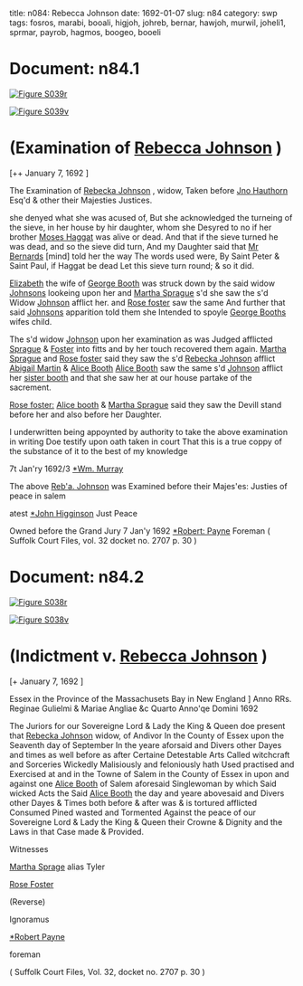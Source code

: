 title: n084: Rebecca Johnson
date: 1692-01-07
slug: n84
category: swp
tags: fosros, marabi, booali, higjoh, johreb, bernar, hawjoh, murwil, joheli1, sprmar, payrob, hagmos, boogeo, booeli




<div markdown class="doc" id="n84.1">

# Document: n84.1



<span markdown class="figure">[![Figure S039r](archives/Suffolk/small/S039A.jpg)](archives/Suffolk/large/S039A.jpg)</span>



<span markdown class="figure">[![Figure S039v](archives/Suffolk/small/S039B.jpg)](archives/Suffolk/large/S039B.jpg)</span>


# (Examination of [Rebecca Johnson](/tag/johreb.html) )

[++ January 7, 1692 ]

The Examination of [Rebecka Johnson](/tag/johreb.html) , widow, Taken before [Jno Hauthorn](/tag/hawjoh.html) Esq'd & other their Majesties Justices.

she denyed what she was acused of, But she acknowledged the turneing of the sieve, in her house by hir daughter, whom she Desyred to no if her brother [Moses Haggat](/tag/hagmos.html) was alive or dead. And that if the sieve turned he was dead, and so the sieve did turn, And my Daughter said that [Mr Bernards](/tag/bernar.html) [mind] told her the way The words used were, By Saint Peter & Saint Paul, if Haggat be dead Let this sieve turn round; & so it did.

[Elizabeth](/tag/booeli.html) the wife of [George Booth](/tag/boogeo.html) was struck down by the said widow [Johnsons](/tag/joheli1.html) lookeing upon her and [Martha Sprague](/tag/sprmar.html) s'd she saw the s'd Widow [Johnson](/tag/joheli1.html) afflict her. and [Rose foster](/tag/fosros.html) saw the same And further that said [Johnsons](/tag/joheli1.html) apparition told them she Intended to spoyle [George Booths](/tag/boogeo.html) wifes child.

The s'd widow [Johnson](/tag/joheli1.html) upon her examination as was Judged afflicted [Sprague](/tag/sprmar.html) & [Foster](/tag/fosros.html) into fitts and by her touch recovered them again. [Martha Sprague](/tag/sprmar.html) and [Rose foster](/tag/fosros.html) said they saw the s'd [Rebecka Johnson](/tag/johreb.html) afflict [Abigail Martin](/tag/marabi.html) & [Alice Booth](/tag/booali.html) [Alice Booth](/tag/booali.html) saw the same s'd [Johnson](/tag/johreb.html) afflict her [sister booth](/tag/booeli.html) and that she saw her at our house partake of the sacrement.

[Rose foster:](/tag/fosros.html) [Alice booth](/tag/booali.html) & [Martha Sprague](/tag/sprmar.html) said they saw the Devill stand before her and also before her Daughter.

I underwritten being appoynted by authority to take the above examination in writing Doe testify upon oath taken in court That this is a true coppy of the substance of it to the best of my knowledge 

7t Jan'ry 1692/3 [*Wm. Murray](/tag/murwil.html)

 

The above [Reb'a. Johnson](/tag/johreb.html) was Examined before their Majes'es: Justies of peace in salem

atest [*John Higginson](/tag/higjoh.html) Just Peace

Owned before the Grand Jury 
7 Jan'y 1692  [*Robert: Payne](/tag/payrob.html) Foreman ( Suffolk Court Files, vol. 32 docket no. 2707 p. 30 )

</div>



<div markdown class="doc" id="n84.2">

# Document: n84.2



<span markdown class="figure">[![Figure S038r](archives/Suffolk/small/S038A.jpg)](archives/Suffolk/large/S038A.jpg)</span>



<span markdown class="figure">[![Figure S038v](archives/Suffolk/small/S038B.jpg)](archives/Suffolk/large/S038B.jpg)</span>


# (Indictment v. [Rebecca Johnson](/tag/johreb.html) )

[+ January 7, 1692 ]

Essex in the Province of the Massachusets Bay in New England ] Anno RRs. Reginae Gulielmi & Mariae Angliae &c Quarto Anno'qe Domini 1692

The Juriors for our Sovereigne Lord & Lady the King & Queen doe present that [Rebecka Johnson](/tag/johreb.html) widow, of Andivor In the County of Essex upon the Seaventh day of September In the yeare aforsaid and Divers other Dayes and times as well before as after Certaine Detestable Arts Called witchcraft and Sorceries Wickedly Malisiously and feloniously hath Used practised and Exercised at and in the Towne of Salem in the County of Essex in upon and against one [Alice Booth](/tag/booali.html) of Salem aforesaid Singlewoman by which Said wicked Acts the Said [Alice Booth](/tag/booali.html) the day and yeare abovesaid and Divers other Dayes & Times both before & after was & is tortured afflicted Consumed Pined wasted and Tormented Against the peace of our Sovereigne Lord & Lady the King & Queen their Crowne & Dignity and the Laws in that Case made & Provided.

Witnesses 

[Martha Sprage](/tag/sprmar.html) alias Tyler

[Rose Foster](/tag/fosros.html)

(Reverse) 

Ignoramus 

[*Robert Payne](/tag/payrob.html)

foreman 

( Suffolk Court Files, Vol. 32, docket no. 2707 p. 30 )


</div>

